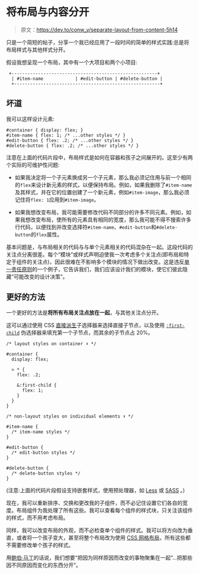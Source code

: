 # 将布局与内容分开

> 原文：<https://dev.to/conw_y/separate-layout-from-content-5h14>

只是一个简短的帖子，分享一个我已经应用了一段时间的简单的样式实践:总是将布局样式与其他样式分开。

假设我想呈现一个布局，其中有一个大项目和两个小项目:

```
 +-------------------------------------------------------+
  | #item-name            | #edit-button | #delete-button |
  +-------------------------------------------------------+ 
```

## 坏道

我可以这样设计元素:

```
#container { display: flex; }
#item-name { flex: 1; /* ...other styles */ }
#edit-button { flex: .2; /* ...other styles */ }
#delete-button { flex: .2; /* ...other styles */ } 
```

注意在上面的代码片段中，布局样式是如何在容器和孩子之间展开的。这至少有两个实际的可维护性问题:

*   如果我决定将一个子元素换成另一个子元素，那么我必须记住用与前一个相同的`flex`来设计新元素的样式，以便保持布局。例如，如果我删除了`#item-name`及其样式，并在它的位置创建了一个新元素，例如`#item-image`，那么我必须记住将`flex: 1`应用到`#item-image`。

*   如果我想改变布局，我可能需要修改代码不同部分的许多不同元素。例如，如果我想改变布局，使所有的元素具有相同的宽度，那么我可能不得不搜索许多行代码，以便找到并改变选择符`#item-name`、`#edit-button`和`#delete-button`的`flex`属性。

基本问题是，与布局相关的代码与与单个元素相关的代码混杂在一起。这段代码的关注点分离很差。每个“模块”或样式声明迫使我一次考虑多个关注点(即布局和特定于组件的关注点)，因此很难在不影响多个模块的情况下做出改变。这是违反[单一责任原则](https://en.wikipedia.org/wiki/Single_responsibility_principle)的一个例子，它告诉我们，我们应该设计我们的模块，使它们彼此隐藏“可能改变的设计决策”。

## 更好的方法

一个更好的方法是**将所有布局关注点放在一起**，与其他关注点分开。

这可以通过使用 CSS [直接派生](https://www.w3schools.com/Css/css_combinators.asp)子选择器来选择直接子节点，以及使用 [`:first-child`](https://www.w3schools.com/cssref/sel_firstchild.asp) 伪选择器来填充第一个子节点，而其余的子节点占 20%。

```
/* layout styles on container ⬇️ */

#container {
  display: flex;

  > * {
    flex: .2;

    &:first-child {
      flex: 1;
    }
  }
}

/* non-layout styles on individual elements ⬇️ */

#item-name {
  /* item-name styles */
}

#edit-button {
  /* edit-button styles */
}

#delete-button {
  /* delete-button styles */
} 
```

(注意:上面的代码片段假设支持嵌套样式，使用预处理器，如 [Less](http://lesscss.org/) 或 [SASS](https://sass-lang.com) 。)

现在，我可以重新排序、交换和更改我的子组件，而不必记住设置它们各自的宽度。布局组件为我处理了所有这些。我可以查看每个组件的样式块，只关注该组件的样式，而不用考虑布局。

同样，我可以改变布局的外观，而不必检查单个组件的样式。我可以将方向改为垂直，或者将一个孩子变大，甚至将整个布局改为使用 [CSS 网格布局](https://www.w3schools.com/css/css_grid.asp)，所有这些都不需要修改单个孩子的样式。

用[鲍伯·马丁](https://blog.cleancoder.com/uncle-bob/2014/05/08/SingleReponsibilityPrinciple.html)的话说，我们想要“把因为同样原因而改变的事物聚集在一起”...把那些因不同原因而变化的东西分开”。